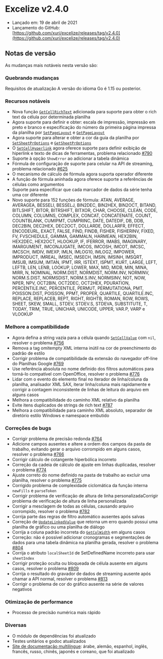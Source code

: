 # Excelize v2.4.0

* Lançado em: 19 de abril de 2021
* Lançamento do GitHub: [https://github.com/xuri/excelize/releases/tag/v2.4.0](https://github.com/xuri/excelize/releases/tag/v2.4.0)

## Notas de versão

As mudanças mais notáveis nesta versão são:

### Quebrando mudanças

Requisitos de atualização A versão do idioma Go é 1.15 ou posterior.

### Recursos notáveis

* Nova função [`GetCellRichText`](https://pkg.go.dev/github.com/xuri/excelize/v2@v2.4.0#File.GetCellRichText) adicionada para suporte para obter o rich text da célula por determinada planilha
* Agora suporte para definir e obter: escala de impressão, impressão em preto e branco e especificação do número da primeira página impressa da planilha por [`SetPageLayout`](https://pkg.go.dev/github.com/xuri/excelize/v2@v2.4.0#File.SetPageLayout) e [`GetPageLayout`](https://pkg.go.dev/github.com/xuri/excelize/v2@v2.4.0#File.GetPageLayout)
* Agora suporte para alterar e obter a cor da guia da planilha por [`SetSheetPrOptions`](https://pkg.go.dev/github.com/xuri/excelize/v2@v2.4.0#File.SetSheetPrOptions) e [`GetSheetPrOptions`](https://pkg.go.dev/github.com/xuri/excelize/v2@v2.4.0#File.GetSheetPrOptions)
* O [`SetCellHyperlink`](https://pkg.go.dev/github.com/xuri/excelize/v2@v2.4.0#File.SetCellHyperlink) agora oferece suporte para definir exibição de hiperlink e texto de dicas de ferramentas, problema relacionado [#790](https://github.com/xuri/excelize/issues/790)
* Suporte à opção `ShowError` ao adicionar a tabela dinâmica
* Fórmula de configuração de suporte para celular na API de streaming, problema relacionado [#625](https://github.com/xuri/excelize/issues/625)
* O mecanismo de cálculo de fórmula agora suporta operador diferente
* A função de fórmula aninhada agora oferece suporte a referências de células como argumentos
* Suporte para especificar que cada marcador de dados da série tenha uma cor diferente
* Novo suporte para 152 funções de fórmula: ATAN, AVERAGE, AVERAGEA, BESSELI, BESSELJ, BIN2DEC, BIN2HEX, BIN2OCT, BITAND, BITLSHIFT, BITOR, BITRSHIFT, BITXOR, CHAR, CHOOSE, CLEAN, CODE, COLUMN, COLUMNS, COMPLEX, CONCAT, CONCATENATE, COUNT, COUNTBLANK, CUMIPMT, CUMPRINC, DATE, DATEDIF, DB, DDB, DEC2BIN, DEC2HEX, DEC2OCT, DOLLARDE, DOLLARFR, EFFECT, ENCODEURL, EXACT, FALSE, FIND, FINDB, FISHER, FISHERINV, FIXED, FV, FVSCHEDULE, GAMMA, GAMMALN, HARMEAN, HEX2BIN, HEX2DEC, HEX2OCT, HLOOKUP, IF, IFERROR, IMABS, IMAGINARY, IMARGUMENT, IMCONJUGATE, IMCOS, IMCOSH, IMCOT, IMCSC, IMCSCH, IMDIV, IMEXP, IMLN, IMLOG10, IMLOG2, IMPOWER, IMPRODUCT, IMREAL, IMSEC, IMSECH, IMSIN, IMSINH, IMSQRT, IMSUB, IMSUM, IMTAN, IPMT, IRR, ISTEXT, ISPMT, KURT, LARGE, LEFT, LEFTB, LEN, LENB, LOOKUP, LOWER, MAX, MID, MIDB, MIN, MINA, MIRR, N, NOMINAL, NORM.DIST, NORMDIST, NORM.INV, NORMINV, NORM.S.DIST, NORMSDIST, NORM.S.INV, NORMSINV, NOT, NOW, NPER, NPV, OCT2BIN, OCT2DEC, OCT2HEX, PDURATION, PERCENTILE.INC, PERCENTILE, PERMUT, PERMUTATIONA, PMT, POISSON.DIST, POISSON, PPMT, PROPER, QUARTILE, QUARTILE.INC, REPLACE, REPLACEB, REPT, RIGHT, RIGHTB, ROMAN, ROW, ROWS, SHEET, SKEW, SMALL, STDEV, STDEV.S, STDEVA, SUBSTITUTE, T, TODAY, TRIM, TRUE, UNICHAR, UNICODE, UPPER, VAR.P, VARP e VLOOKUP

### Melhore a compatibilidade

* Agora defina a string vazia para a célula quando [`SetCellValue`](https://pkg.go.dev/github.com/xuri/excelize/v2@v2.4.0#File.SetCellValue) com `nil`, resolver o problema [#756](https://github.com/xuri/excelize/issues/756)
* Remova a tag omitempty XML interna inútil na cor de preenchimento do padrão de estilo
* Corrigir problema de compatibilidade da extensão do navegador off-line do Planilhas Google [#769](https://github.com/xuri/excelize/issues/769)
* Use referência absoluta no nome definido dos filtros automáticos para torná-lo compatível com OpenOffice, resolver o problema [#776](https://github.com/xuri/excelize/issues/776)
* Lidar com o evento do elemento final no iterador de linha/coluna da planilha, analisador XML SAX, iterar linha/coluna mais rapidamente e corrigir a contagem inconsistente de linhas de leitura do arquivo em alguns casos
* Melhora a compatibilidade do caminho XML relativo da planilha
* Evite itens duplicados de strings de rich text [#787](https://github.com/xuri/excelize/issues/787)
* Melhora a compatibilidade para caminho XML absoluto, separador de diretório estilo Windows e namespace embutido

### Correções de bugs

* Corrigir problema de precisão redonda [#764](https://github.com/xuri/excelize/issues/764)
* Adicione campos ausentes e altere a ordem dos campos da pasta de trabalho, evitando gerar o arquivo corrompido em alguns casos, resolver o problema [#766](https://github.com/xuri/excelize/issues/766)
* Corrigir cálculo de cotangente hiperbólica incorreto
* Correção da cadeia de cálculo de ajuste em linhas duplicadas, resolver o problema [#774](https://github.com/xuri/excelize/issues/774)
* Ajuste correto do nome definido na pasta de trabalho ao excluir uma planilha, resolver o problema [#775](https://github.com/xuri/excelize/issues/775)
* Corrigido problema de complexidade ciclomática da função interna `newFills` e `parseToken`
* Corrigir problema de verificação de altura de linha personalizadaCorrigir problema de verificação de altura de linha personalizada
* Corrigir a mesclagem de todas as células, causando arquivo corrompido, resolver o problema [#782](https://github.com/xuri/excelize/issues/782)
* Corrija parte das regras de filtro automático ausentes após salvas
* Correção de [`UpdateLinkedValue`](https://pkg.go.dev/github.com/xuri/excelize/v2@v2.4.0#File.UpdateLinkedValue) que retorna um erro quando possui uma planilha de gráfico ou uma planilha de diálogo
* Corrija a coluna padrão incorreta do [`GetColWidth`](https://pkg.go.dev/github.com/xuri/excelize/v2@v2.4.0#File.GetColWidth) em alguns casos
* Correção: não é possível adicionar cronogramas e segmentações de dados para uma tabela dinâmica na planilha gerada, resolver o problema [#804](https://github.com/xuri/excelize/issues/804)
* Corrija o atributo `localSheetId` de SetDefinedName incorreto para usar `sheetIndex`
* Corrigir proteção oculta ou bloqueada de célula ausente em alguns casos, resolver o problema [#809](https://github.com/xuri/excelize/issues/809)
* Corrija o resultado do gravador de dados de streaming ausente após chamar a API normal, resolver o problema [#813](https://github.com/xuri/excelize/issues/813)
* Corrigir o problema de cor do gráfico ausente na série de valores negativos

### Otimização de performance

* Processo de precisão numérica mais rápido

### Diversas

* O módulo de dependências foi atualizado
* Testes unitários e godoc atualizados
* [Site de documentação multilíngue](https://xuri.me/excelize): árabe, alemão, espanhol, inglês, francês, russo, chinês, japonês e coreano, que foi atualizado
